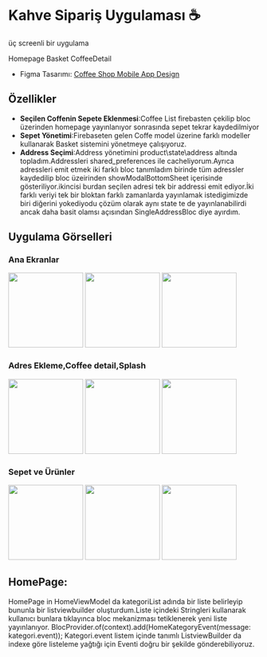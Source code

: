 # Kahve Sipariş Uygulaması ☕

üç screenli bir uygulama

Homepage
Basket 
CoffeeDetail 
- Figma Tasarımı: [Coffee Shop Mobile App Design](https://www.figma.com/design/HEHEkOvpW6XZg7PNLRbHVm/Coffee-Shop-Mobile-App-Design-(Community)?node-id=417-156&node-type=canvas)
## Özellikler
- **Seçilen Coffenin Sepete Eklenmesi**:Coffee List firebasten çekilip bloc üzerinden homepage yayınlanıyor sonrasında sepet tekrar kaydedilmiyor
- **Sepet Yönetimi**:Firebaseten gelen Coffe model üzerine farklı modeller kullanarak Basket sistemini yönetmeye çalışıyoruz.
- **Address Seçimi**:Address yönetimini product\state\address altında topladım.Addressleri shared_preferences ile cacheliyorum.Ayrıca adressleri emit etmek iki farklı bloc tanımladım birinde tüm adressler kaydedilip bloc üzeirinden showModalBottomSheet içerisinde gösteriliyor.ikincisi burdan seçilen adresi tek bir addressi emit ediyor.İki farklı veriyi tek bir bloktan farklı zamanlarda yayınlamak istedigimizde biri diğerini yokediyodu  çözüm olarak aynı state te de yayınlanabilirdi ancak daha basit olamsı açısından SingleAddressBloc diye ayırdım.

## Uygulama Görselleri

### Ana Ekranlar
<img src="https://github.com/user-attachments/assets/a6d7376f-d07b-4ae4-a553-ebda5bf32099" width="150" />
<img src="https://github.com/user-attachments/assets/ac347484-2ea4-4bea-8816-dc36d3d8fef5" width="150" />
<img src="https://github.com/user-attachments/assets/3e0a5517-3384-486f-9da7-b3503c5355a9" width="150" />


### Adres Ekleme,Coffee detail,Splash
<img src="https://github.com/user-attachments/assets/049cef21-faba-4731-85d0-9a30e9947a59" width="150" />
<img src="https://github.com/user-attachments/assets/3ed6fcfb-3c73-4e53-aa93-d83a765254e2" width="150" />
<img src="https://github.com/user-attachments/assets/1fee664d-8e0d-451a-ba79-49c0f5252cac" width="150" />



### Sepet ve Ürünler
<img src="https://github.com/user-attachments/assets/238f3487-a9ba-4e89-8dad-9fbee9aff9bd" width="150" />
<img src="https://github.com/user-attachments/assets/151b3e88-df97-4f5a-9485-3f28a85d2763" width="150" />
<img src="https://github.com/user-attachments/assets/b24e659a-5229-4935-85d1-5db40d1ac52d" width="150" />



## HomePage:

HomePage in HomeViewModel da kategoriList adında bir liste belirleyip bununla bir listviewbuilder oluşturdum.Liste içindeki Stringleri kullanarak kullanıcı bunlara tıklayınca bloc mekanizması tetiklenerek yeni liste yayınlanıyor.
BlocProvider.of<HomeBloc>(context).add(HomeKategoryEvent(message: kategori.event)); 
Kategori.event listem içinde tanımlı ListviewBuilder da indexe göre listeleme yağtığı için Eventi doğru bir şekilde gönderebiliyoruz.
